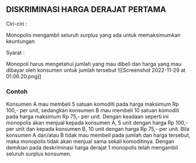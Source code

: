 ## DISKRIMINASI HARGA DERAJAT PERTAMA

Ciri-ciri :

Monopolis mengambil seluruh surplus yang ada untuk memaksimumkan keuntungan

Syarat :

Monopoli harus mengetahui jumlah yang mau dibeli dan harga yang mau dibayar oleh konsumen untuk jumlah tersebut
![[Screenshot 2022-11-29 at 01.06.20.png]]

### Contoh
Konsumen A mau membeli 5 satuan komoditi pada harga maksimum Rp 100,- per unit, sedangkan konsumen B mau membeli 10 satuan komoditi pada harga maksimum Rp 75,- per unit. Dengan keadaan seperti ini monopolis akan menjual kepada konsumen A, 5 unit dengan harga Rp 100,- per unit dan kepada konsumen B, 10 unit dengan harga Rp 75,- per unit. Bila konsumen A dan/atau B tidak mau membeli pada jumlah dan harga tersebut, maka monopolis tidak akan menjual sama sekali komoditinya. Dengan demikian pada deskriminasi harga derajat 1 monopolis telah mengambil seluruh surplus konsumen.